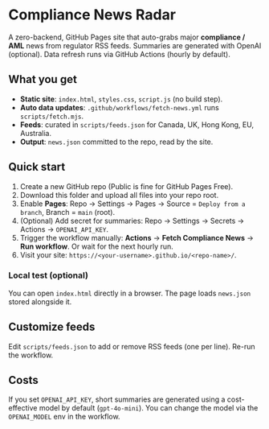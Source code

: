 
# Compliance News Radar

A zero-backend, GitHub Pages site that auto-grabs major **compliance / AML** news from regulator RSS feeds.
Summaries are generated with OpenAI (optional). Data refresh runs via GitHub Actions (hourly by default).

## What you get
- **Static site**: `index.html`, `styles.css`, `script.js` (no build step).
- **Auto data updates**: `.github/workflows/fetch-news.yml` runs `scripts/fetch.mjs`.
- **Feeds**: curated in `scripts/feeds.json` for Canada, UK, Hong Kong, EU, Australia.
- **Output**: `news.json` committed to the repo, read by the site.

## Quick start

1) Create a new GitHub repo (Public is fine for GitHub Pages Free).
2) Download this folder and upload all files into your repo root.
3) Enable **Pages**: Repo → Settings → Pages → Source = `Deploy from a branch`, Branch = `main` (root).
4) (Optional) Add secret for summaries: Repo → Settings → Secrets → Actions → `OPENAI_API_KEY`.
5) Trigger the workflow manually: **Actions** → **Fetch Compliance News** → **Run workflow**. Or wait for the next hourly run.
6) Visit your site: `https://<your-username>.github.io/<repo-name>/`.

### Local test (optional)
You can open `index.html` directly in a browser. The page loads `news.json` stored alongside it.

## Customize feeds
Edit `scripts/feeds.json` to add or remove RSS feeds (one per line). Re-run the workflow.

## Costs
If you set `OPENAI_API_KEY`, short summaries are generated using a cost-effective model by default (`gpt-4o-mini`).
You can change the model via the `OPENAI_MODEL` env in the workflow.

